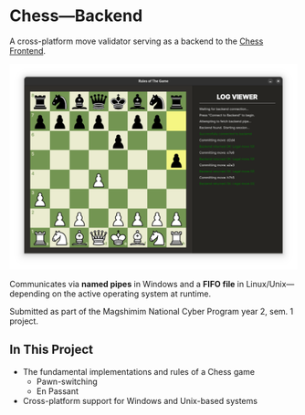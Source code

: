 # Chess—Backend

A cross-platform move validator serving as a backend to the [Chess Frontend](https://github.com/StavWasPlayZ/chess-frontend).

![Banner](./public/assets/banner.png)

Communicates via **named pipes** in Windows and a **FIFO file** in Linux/Unix—depending on the active operating system at runtime.

Submitted as part of the Magshimim National Cyber Program year 2, sem. 1 project.


## In This Project

- The fundamental implementations and rules of a Chess game
  - Pawn-switching
  - En Passant
- Cross-platform support for Windows and Unix-based systems
